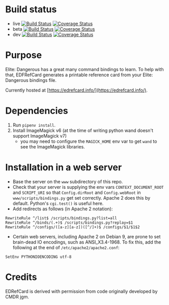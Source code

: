 # Build status
* live  [![Build Status](https://travis-ci.org/richardbuckle/EDRefCard.svg?branch=live)](https://travis-ci.org/richardbuckle/EDRefCard)  [![Coverage Status](https://coveralls.io/repos/github/richardbuckle/EDRefCard/badge.svg?branch=live)](https://coveralls.io/github/richardbuckle/EDRefCard?branch=live)
* beta  [![Build Status](https://travis-ci.org/richardbuckle/EDRefCard.svg?branch=beta)](https://travis-ci.org/richardbuckle/EDRefCard)  [![Coverage Status](https://coveralls.io/repos/github/richardbuckle/EDRefCard/badge.svg?branch=beta)](https://coveralls.io/github/richardbuckle/EDRefCard?branch=beta)
* dev [![Build Status](https://travis-ci.org/richardbuckle/EDRefCard.svg?branch=dev)](https://travis-ci.org/richardbuckle/EDRefCard)  [![Coverage Status](https://coveralls.io/repos/github/richardbuckle/EDRefCard/badge.svg?branch=dev)](https://coveralls.io/github/richardbuckle/EDRefCard?branch=dev)

# Purpose
Elite: Dangerous has a great many command bindings to learn. To help with that, EDFRefCard generates a printable reference card from your Elite: Dangerous bindings file.

Currently hosted at [https://edrefcard.info/](https://edrefcard.info/).

# Dependencies

1. Run `pipenv install`.
2. Install ImageMagick v6 (at the time of writing python wand doesn't support ImageMagick v7)
	* you may need to configure the `MAGICK_HOME` env var to get `wand` to see the ImageMagick libraries.

# Installation in a web server

* Base the server on the `www` subdirectory of this repo.
* Check that your server is supplying the env vars `CONTEXT_DOCUMENT_ROOT` and `SCRIPT_URI` so that `Config.dirRoot` and `Config.webRoot` in `www/scripts/bindings.py` get set correctly. Apache 2 does this by default. Python's `cgi.test()` is useful here.
* Add redirects as follows (in Apache 2 notation):

```
RewriteRule ^/list$ /scripts/bindings.py?list=all
RewriteRule ^/binds/(.+)$ /scripts/bindings.py?replay=$1
RewriteRule ^/configs/([a-z][a-z])([^/]+)$ /configs/$1/$1$2
```
* Certain web servers, including Apache 2 on Debian 9, are prone to set brain-dead IO encodings, such as ANSI_X3.4-1968. To fix this, add the following at the end of `/etc/apache2/apache2.conf`:

```
SetEnv PYTHONIOENCODING utf-8
```

# Credits

EDRefCard is derived with permission from code originally developed by CMDR jgm.
